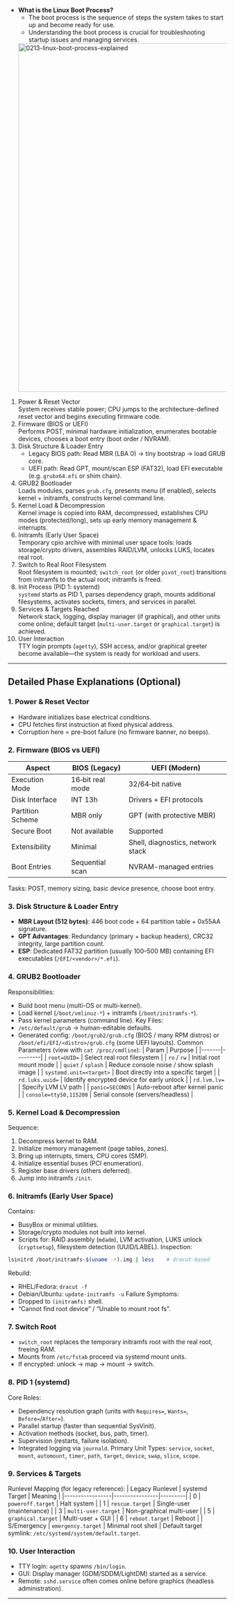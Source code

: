- **What is the Linux Boot Process?**
  - The boot process is the sequence of steps the system takes to start up and become ready for use.
  - Understanding the boot process is crucial for troubleshooting startup issues and managing services.
  <img width="800" height="800" alt="0213-linux-boot-process-explained" src="https://github.com/user-attachments/assets/75e328e4-52f5-4e4b-a0d2-a680d87ce03c" />
1. Power & Reset Vector  
   System receives stable power; CPU jumps to the architecture-defined reset vector and begins executing firmware code.
2. Firmware (BIOS or UEFI)  
   Performs POST, minimal hardware initialization, enumerates bootable devices, chooses a boot entry (boot order / NVRAM).
3. Disk Structure & Loader Entry  
   - Legacy BIOS path: Read MBR (LBA 0) → tiny bootstrap → load GRUB core.  
   - UEFI path: Read GPT, mount/scan ESP (FAT32), load EFI executable (e.g. `grubx64.efi` or shim chain).
4. GRUB2 Bootloader  
   Loads modules, parses `grub.cfg`, presents menu (if enabled), selects kernel + initramfs, constructs kernel command line.
5. Kernel Load & Decompression  
   Kernel image is copied into RAM, decompressed, establishes CPU modes (protected/long), sets up early memory management & interrupts.
6. Initramfs (Early User Space)  
   Temporary cpio archive with minimal user space tools: loads storage/crypto drivers, assembles RAID/LVM, unlocks LUKS, locates real root.
7. Switch to Real Root Filesystem  
   Root filesystem is mounted; `switch_root` (or older `pivot_root`) transitions from initramfs to the actual root; initramfs is freed.
8. Init Process (PID 1: systemd)  
   `systemd` starts as PID 1, parses dependency graph, mounts additional filesystems, activates sockets, timers, and services in parallel.
9. Services & Targets Reached  
   Network stack, logging, display manager (if graphical), and other units come online; default target (`multi-user.target` or `graphical.target`) is achieved.
10. User Interaction  
    TTY login prompts (`agetty`), SSH access, and/or graphical greeter become available—the system is ready for workload and users.

---

## Detailed Phase Explanations (Optional)

### 1. Power & Reset Vector
- Hardware initializes base electrical conditions.
- CPU fetches first instruction at fixed physical address.
- Corruption here = pre-boot failure (no firmware banner, no beeps).

### 2. Firmware (BIOS vs UEFI)
| Aspect | BIOS (Legacy) | UEFI (Modern) |
|--------|---------------|---------------|
| Execution Mode | 16‑bit real mode | 32/64‑bit native |
| Disk Interface | INT 13h | Drivers + EFI protocols |
| Partition Scheme | MBR only | GPT (with protective MBR) |
| Secure Boot | Not available | Supported |
| Extensibility | Minimal | Shell, diagnostics, network stack |
| Boot Entries | Sequential scan | NVRAM-managed entries |
Tasks: POST, memory sizing, basic device presence, choose boot entry.

### 3. Disk Structure & Loader Entry
- **MBR Layout (512 bytes)**: 446 boot code + 64 partition table + 0x55AA signature.
- **GPT Advantages**: Redundancy (primary + backup headers), CRC32 integrity, large partition count.
- **ESP**: Dedicated FAT32 partition (usually 100–500 MB) containing EFI executables (`/EFI/<vendor>/*.efi`).

### 4. GRUB2 Bootloader
Responsibilities:
- Build boot menu (multi-OS or multi-kernel).
- Load kernel (`/boot/vmlinuz-*`) + initramfs (`/boot/initramfs-*`).
- Pass kernel parameters (command line).
Key Files:
- `/etc/default/grub` → human-editable defaults.
- Generated config: `/boot/grub2/grub.cfg` (BIOS / many RPM distros) or `/boot/efi/EFI/<distro>/grub.cfg` (some UEFI layouts).
Common Parameters (view with `cat /proc/cmdline`):
| Param | Purpose |
|-------|---------|
| `root=UUID=` | Select real root filesystem |
| `ro` / `rw` | Initial root mount mode |
| `quiet` / `splash` | Reduce console noise / show splash image |
| `systemd.unit=<target>` | Boot directly into a specific target |
| `rd.luks.uuid=` | Identify encrypted device for early unlock |
| `rd.lvm.lv=` | Specify LVM LV path |
| `panic=SECONDS` | Auto-reboot after kernel panic |
| `console=ttyS0,115200` | Serial console (servers/headless) |

### 5. Kernel Load & Decompression
Sequence:
1. Decompress kernel to RAM.
2. Initialize memory management (page tables, zones).
3. Bring up interrupts, timers, CPU cores (SMP).
4. Initialize essential buses (PCI enumeration).
5. Register base drivers (others deferred).
6. Jump into initramfs `/init`.

### 6. Initramfs (Early User Space)
Contains:
- BusyBox or minimal utilities.
- Storage/crypto modules not built into kernel.
- Scripts for: RAID assembly (`mdadm`), LVM activation, LUKS unlock (`cryptsetup`), filesystem detection (UUID/LABEL).
Inspection:
```bash
lsinitrd /boot/initramfs-$(uname -r).img | less    # dracut-based
```
Rebuild:
- RHEL/Fedora: `dracut -f`
- Debian/Ubuntu: `update-initramfs -u`
Failure Symptoms:
- Dropped to `(initramfs)` shell.
- “Cannot find root device” / “Unable to mount root fs”.

### 7. Switch Root
- `switch_root` replaces the temporary initramfs root with the real root, freeing RAM.
- Mounts from `/etc/fstab` proceed via systemd mount units.
- If encrypted: unlock → map → mount → switch.

### 8. PID 1 (systemd)
Core Roles:
- Dependency resolution graph (units with `Requires=`, `Wants=`, `Before=`/`After=`).
- Parallel startup (faster than sequential SysVinit).
- Activation methods (socket, bus, path, timer).
- Supervision (restarts, failure isolation).
- Integrated logging via `journald`.
Primary Unit Types:
`service`, `socket`, `mount`, `automount`, `timer`, `path`, `target`, `device`, `swap`, `slice`, `scope`.

### 9. Services & Targets
Runlevel Mapping (for legacy reference):
| Legacy Runlevel | systemd Target | Meaning |
|-----------------|----------------|---------|
| 0 | `poweroff.target` | Halt system |
| 1 | `rescue.target` | Single-user (maintenance) |
| 3 | `multi-user.target` | Non-graphical multi-user |
| 5 | `graphical.target` | Multi-user + GUI |
| 6 | `reboot.target` | Reboot |
| S/Emergency | `emergency.target` | Minimal root shell |
Default target symlink: `/etc/systemd/system/default.target`.

### 10. User Interaction
- TTY login: `agetty` spawns `/bin/login`.
- GUI: Display manager (GDM/SDDM/LightDM) started as a service.
- Remote: `sshd.service` often comes online before graphics (headless administration).

---
